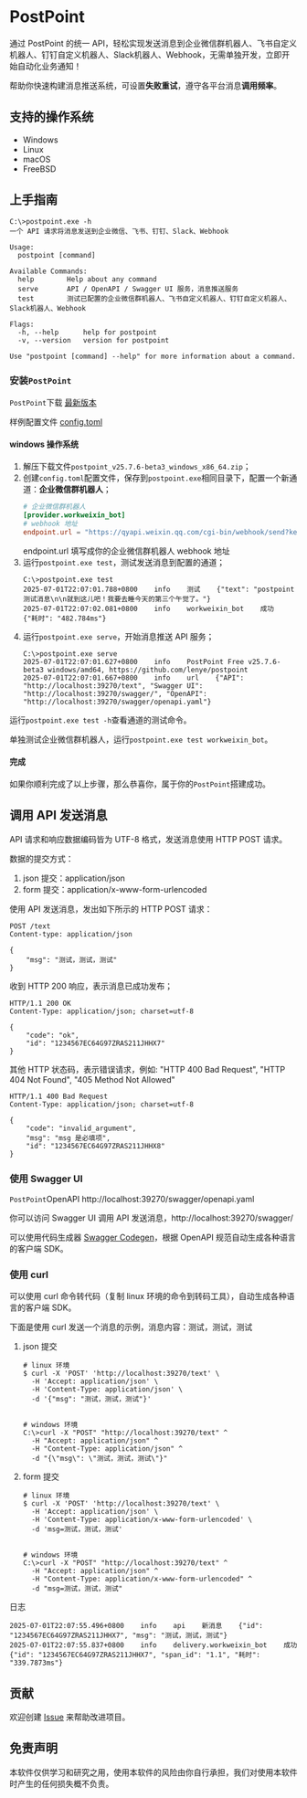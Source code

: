 # PostPoint

通过 PostPoint 的统一 API，轻松实现发送消息到企业微信群机器人、飞书自定义机器人、钉钉自定义机器人、Slack机器人、Webhook，无需单独开发，立即开始自动化业务通知！

帮助你快速构建消息推送系统，可设置**失败重试**，遵守各平台消息**调用频率**。

## 支持的操作系统

* Windows
* Linux
* macOS
* FreeBSD

## 上手指南

```shell
C:\>postpoint.exe -h
一个 API 请求将消息发送到企业微信、飞书、钉钉、Slack、Webhook

Usage:
  postpoint [command]

Available Commands:
  help        Help about any command
  serve       API / OpenAPI / Swagger UI 服务，消息推送服务
  test        测试已配置的企业微信群机器人、飞书自定义机器人、钉钉自定义机器人、Slack机器人、Webhook

Flags:
  -h, --help      help for postpoint
  -v, --version   version for postpoint

Use "postpoint [command] --help" for more information about a command.
```

### 安装`PostPoint`

`PostPoint`下载 [最新版本](https://github.com/lenye/postpoint/releases/tag/v25.7.6-beta3)

样例配置文件 [config.toml](config.toml)

#### windows 操作系统

1. 解压下载文件`postpoint_v25.7.6-beta3_windows_x86_64.zip`；
2. 创建`config.toml`配置文件，保存到`postpoint.exe`相同目录下，配置一个新通道：**企业微信群机器人**；
    ```toml
    # 企业微信群机器人
    [provider.workweixin_bot]
    # webhook 地址
    endpoint.url = "https://qyapi.weixin.qq.com/cgi-bin/webhook/send?key=xxx"
    ```
   endpoint.url 填写成你的企业微信群机器人 webhook 地址
3. 运行`postpoint.exe test`，测试发送消息到配置的通道；
   ```shell
   C:\>postpoint.exe test
   2025-07-01T22:07:01.788+0800    info    测试    {"text": "postpoint 测试消息\n\n就到这儿吧！我要去睡今天的第三个午觉了。"}
   2025-07-01T22:07:02.081+0800    info    workweixin_bot    成功    {"耗时": "482.784ms"}
   ```
4. 运行`postpoint.exe serve`，开始消息推送 API 服务；
   ```shell
   C:\>postpoint.exe serve
   2025-07-01T22:07:01.627+0800    info    PostPoint Free v25.7.6-beta3 windows/amd64, https://github.com/lenye/postpoint
   2025-07-01T22:07:01.667+0800    info    url    {"API": "http://localhost:39270/text", "Swagger UI": "http://localhost:39270/swagger/", "OpenAPI": "http://localhost:39270/swagger/openapi.yaml"}
   ```   

运行`postpoint.exe test -h`查看通道的测试命令。

单独测试企业微信群机器人，运行`postpoint.exe test workweixin_bot`。

#### 完成

如果你顺利完成了以上步骤，那么恭喜你，属于你的`PostPoint`搭建成功。

## 调用 API 发送消息

API 请求和响应数据编码皆为 UTF-8 格式，发送消息使用 HTTP POST 请求。

数据的提交方式：

1. json 提交：application/json
2. form 提交：application/x-www-form-urlencoded

使用 API 发送消息，发出如下所示的 HTTP POST 请求：

```
POST /text
Content-type: application/json

{
    "msg": "测试，测试，测试"
}
```

收到 HTTP 200 响应，表示消息已成功发布；

```
HTTP/1.1 200 OK
Content-Type: application/json; charset=utf-8

{
    "code": "ok",
    "id": "1234567EC64G97ZRAS211JHHX7"
}
```

其他 HTTP 状态码，表示错误请求，例如: "HTTP 400 Bad Request", "HTTP 404 Not Found", "405 Method Not Allowed"

```
HTTP/1.1 400 Bad Request
Content-Type: application/json; charset=utf-8

{
    "code": "invalid_argument",
    "msg": "msg 是必填项",
    "id": "1234567EC64G97ZRAS211JHHX8"
}
```

### 使用 Swagger UI

`PostPoint`OpenAPI http://localhost:39270/swagger/openapi.yaml

你可以访问 Swagger UI 调用 API 发送消息，http://localhost:39270/swagger/

可以使用代码生成器 [Swagger Codegen](https://swagger.io/tools/swagger-codegen/)，根据 OpenAPI 规范自动生成各种语言的客户端
SDK。

### 使用 curl

可以使用 curl 命令转代码（复制 linux 环境的命令到转码工具），自动生成各种语言的客户端 SDK。

下面是使用 curl 发送一个消息的示例，消息内容：测试，测试，测试

1. json 提交
    ```shell
    # linux 环境
    $ curl -X 'POST' 'http://localhost:39270/text' \
      -H 'Accept: application/json' \
      -H 'Content-Type: application/json' \
      -d '{"msg": "测试，测试，测试"}'
   
   
    # windows 环境
    C:\>curl -X "POST" "http://localhost:39270/text" ^
      -H "Accept: application/json" ^
      -H "Content-Type: application/json" ^
      -d "{\"msg\": \"测试，测试，测试\"}"         
    ```
2. form 提交
    ```shell
    # linux 环境
    $ curl -X 'POST' 'http://localhost:39270/text' \
      -H 'Accept: application/json' \
      -H 'Content-Type: application/x-www-form-urlencoded' \
      -d 'msg=测试，测试，测试'
   
   
    # windows 环境
    C:\>curl -X "POST" "http://localhost:39270/text" ^
      -H "Accept: application/json" ^
      -H "Content-Type: application/x-www-form-urlencoded" ^
      -d "msg=测试，测试，测试"
    ```

日志

```shell
2025-07-01T22:07:55.496+0800    info    api    新消息    {"id": "1234567EC64G97ZRAS211JHHX7", "msg": "测试，测试，测试"}
2025-07-01T22:07:55.837+0800    info    delivery.workweixin_bot    成功    {"id": "1234567EC64G97ZRAS211JHHX7", "span_id": "1.1", "耗时": "339.7873ms"}
```

## 贡献

欢迎创建 [Issue](https://github.com/lenye/postpoint/issues) 来帮助改进项目。

## 免责声明

本软件仅供学习和研究之用，使用本软件的风险由你自行承担，我们对使用本软件时产生的任何损失概不负责。